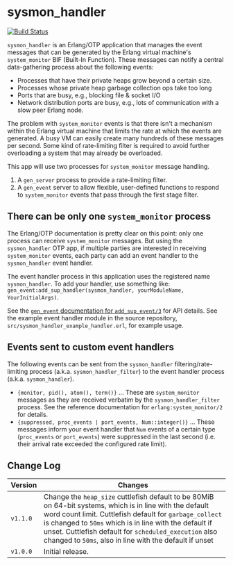 sysmon_handler
==============

[![Build Status](https://travis-ci.com/rabbitmq/sysmon-handler.svg?branch=master)](https://travis-ci.com/rabbitmq/sysmon-handler)

`sysmon_handler` is an Erlang/OTP application that manages the event messages
that can be generated by the Erlang virtual machine's `system_monitor` BIF
(Built-In Function). These messages can notify a central data-gathering
process about the following events:

* Processes that have their private heaps grow beyond a certain size.
* Processes whose private heap garbage collection ops take too long
* Ports that are busy, e.g., blocking file & socket I/O
* Network distribution ports are busy, e.g., lots of communication
  with a slow peer Erlang node.

The problem with `system_monitor` events is that there isn't a mechanism within
the Erlang virtual machine that limits the rate at which the events are
generated. A busy VM can easily create many hundreds of these messages per
second. Some kind of rate-limiting filter is required to avoid further
overloading a system that may already be overloaded.

This app will use two processes for `system_monitor` message handling.

1. A `gen_server` process to provide a rate-limiting filter.
1. A `gen_event` server to allow flexible, user-defined functions to
respond to `system_monitor` events that pass through the first stage
filter.

There can be only one `system_monitor` process
----------------------------------------------

The Erlang/OTP documentation is pretty clear on this point: only one process
can receive `system_monitor` messages. But using the `sysmon_handler` OTP app,
if multiple parties are interested in receiving `system_monitor` events, each
party can add an event handler to the `sysmon_handler` event handler.

The event handler process in this application uses the registered name
`sysmon_handler`. To add your handler, use something like:
`gen_event:add_sup_handler(sysmon_handler, yourModuleName,
YourInitialArgs)`.

See the [`gen_event` documentation for
`add_sup_event/3`](http://www.erlang.org/doc/man/gen_event.html#add_sup_handler-3)
for API details. See the example event handler module in the source repository,
`src/sysmon_handler_example_handler.erl`, for example usage.

Events sent to custom event handlers
------------------------------------

The following events can be sent from the `sysmon_handler`
filtering/rate-limiting process (a.k.a. `sysmon_handler_filter`) to the
event handler process (a.k.a. `sysmon_handler`).

* `{monitor, pid(), atom(), term()}` ... These are
  `system_monitor` messages as they are received verbatim by the
  `sysmon_handler_filter` process. See the reference documentation for
  `erlang:system_monitor/2` for details.
* `{suppressed, proc_events | port_events, Num::integer()}` ... These
  messages inform your event handler that `Num` events of a certain type
  (`proc_events` or `port_events`) were suppressed in the last second
  (i.e. their arrival rate exceeded the configured rate limit).

Change Log
----------

| Version  | Changes
|----------|-----------------------------------------------------------
| `v1.1.0` | Change the `heap_size` cuttlefish default to be 80MiB on 64-bit systems, which is in line with the default word count limit. Cuttlefish default for `garbage_collect` is changed to `50ms` which is in line with the default if unset. Cuttlefish default for `scheduled_execution` also changed to `50ms`, also in line with the default if unset
| `v1.0.0` | Initial release.
